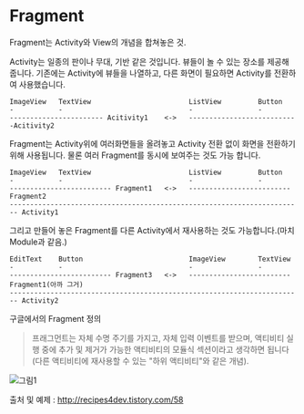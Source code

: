 # Fragment

Fragment는 Activity와 View의 개념을 합쳐놓은 것.

Activity는 일종의 판이나 무대, 기반 같은 것입니다. 뷰들이 놀 수 있는 장소를 제공해줍니다.
기존에는 Activity에 뷰들을 나열하고, 다른 화면이 필요하면 Activity를 전환하여 사용했습니다.

```
ImageView   TextView                        ListView         Button
-           -                               -                - 
----------------------- Acitivity1    <->   ---------------------------Acitivity2 

```

Fragment는 Activity위에 여러화면들을 올려놓고 Activity 전환 없이 화면을 전환하기 위해 사용됩니다.
물론 여러 Fragment를 동시에 보여주는 것도 가능 합니다.

```
ImageView   TextView                        ListView         Button
-           -                               -                - 
------------------------- Fragment1   <->   ------------------------- Fragment2
------------------------------------------------------------------------ Activity1
```

그리고 만들어 놓은 Fragment를 다른 Activity에서 재사용하는 것도 가능합니다.(마치 Module과 같음.)

```
EditText    Button                          ImageView        TextView
-           -                               -                - 
------------------------- Fragment3   <->   ------------------------- Fragment1(아까 그거)
------------------------------------------------------------------------ Activity2
```

구글에서의 Fragment 정의

> 프래그먼트는 자체 수명 주기를 가지고, 자체 입력 이벤트를 받으며, 액티비티 실행 중에 추가 및 제거가 가능한 액티비티의 모듈식 섹션이라고 생각하면 됩니다(다른 액티비티에 재사용할 수 있는 "하위 액티비티"와 같은 개념).

![그림1](http://cfile4.uf.tistory.com/image/26705C4157188D9E0B4C6F)


출처 및 예제 : http://recipes4dev.tistory.com/58